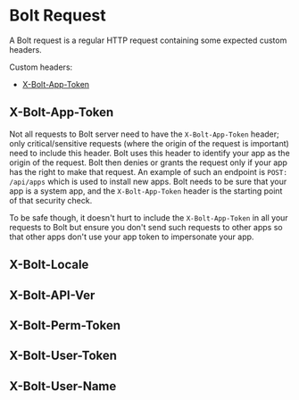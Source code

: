# Bolt Request

A Bolt request is a regular HTTP request containing some expected custom headers.

Custom headers:

* [X-Bolt-App-Token](#x-bolt-app-token)

## X-Bolt-App-Token

Not all requests to Bolt server need to have the `X-Bolt-App-Token` header; only critical/sensitive requests \(where the origin of the request is important\) need to include this header. Bolt uses this header to identify your app as the origin of the request. Bolt then denies or grants the request only if your app has the right to make that request. An example of such an endpoint is `POST: /api/apps` which is used to install new apps. Bolt needs to be sure that your app is a system app, and the `X-Bolt-App-Token` header is the starting point of that security check.

To be safe though, it doesn't hurt to include the `X-Bolt-App-Token` in all your requests to Bolt but ensure you don't send such requests to other apps so that other apps don't use your app token to impersonate your app.

## X-Bolt-Locale

## X-Bolt-API-Ver

## X-Bolt-Perm-Token

## X-Bolt-User-Token

## X-Bolt-User-Name



